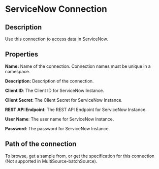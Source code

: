 # ServiceNow Connection

Description
-----------
Use this connection to access data in ServiceNow.

Properties
----------
**Name:** Name of the connection. Connection names must be unique in a namespace.

**Description:** Description of the connection.

**Client ID**: The Client ID for ServiceNow Instance.

**Client Secret**: The Client Secret for ServiceNow Instance.

**REST API Endpoint**: The REST API Endpoint for ServiceNow Instance. 

**User Name**: The user name for ServiceNow Instance.

**Password**: The password for ServiceNow Instance.


Path of the connection
----------------------
To browse, get a sample from, or get the specification for this connection (Not supported in MultiSource-batchSource).